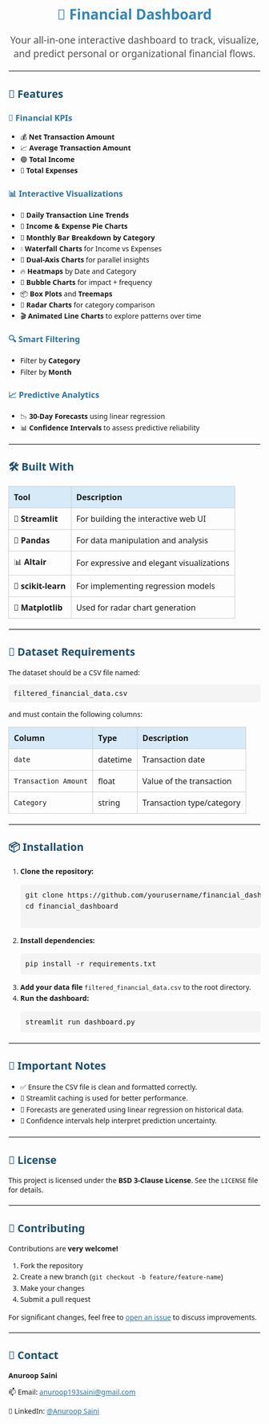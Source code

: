 <div style="font-family: 'Segoe UI', Tahoma, Geneva, Verdana, sans-serif; max-width: 900px; margin: auto;">

  <h1 style="color:#2E86C1; text-align:center;">💸 Financial Dashboard</h1>

  <p style="font-size:1.2rem; text-align:center; color:#555;">
    Your all-in-one interactive dashboard to track, visualize, and predict personal or organizational financial flows.
  </p>

  <hr style="border: 1px solid #ddd; margin: 20px 0;">

  <section>
    <h2 style="color:#1B4F72;">🚀 Features</h2>
    <h3 style="color:#2874A6;">🧮 Financial KPIs</h3>
    <ul style="line-height:1.6;">
      <li>💰 <strong>Net Transaction Amount</strong></li>
      <li>📈 <strong>Average Transaction Amount</strong></li>
      <li>🟢 <strong>Total Income</strong></li>
      <li>🔴 <strong>Total Expenses</strong></li>
    </ul>
    <h3 style="color:#2874A6;">📊 Interactive Visualizations</h3>
    <ul style="line-height:1.6;">
      <li>📆 <strong>Daily Transaction Line Trends</strong></li>
      <li>🥧 <strong>Income & Expense Pie Charts</strong></li>
      <li>📅 <strong>Monthly Bar Breakdown by Category</strong></li>
      <li>💧 <strong>Waterfall Charts</strong> for Income vs Expenses</li>
      <li>📌 <strong>Dual-Axis Charts</strong> for parallel insights</li>
      <li>🔥 <strong>Heatmaps</strong> by Date and Category</li>
      <li>🧊 <strong>Bubble Charts</strong> for impact + frequency</li>
      <li>📦 <strong>Box Plots</strong> and <strong>Treemaps</strong></li>
      <li>🧭 <strong>Radar Charts</strong> for category comparison</li>
      <li>🎬 <strong>Animated Line Charts</strong> to explore patterns over time</li>
    </ul>
    <h3 style="color:#2874A6;">🔍 Smart Filtering</h3>
    <ul style="line-height:1.6;">
      <li>Filter by <strong>Category</strong></li>
      <li>Filter by <strong>Month</strong></li>
    </ul>
    <h3 style="color:#2874A6;">📈 Predictive Analytics</h3>
    <ul style="line-height:1.6;">
      <li>📉 <strong>30-Day Forecasts</strong> using linear regression</li>
      <li>📊 <strong>Confidence Intervals</strong> to assess predictive reliability</li>
    </ul>
  </section>

  <hr style="border: 1px solid #ddd; margin: 20px 0;">

  <section>
    <h2 style="color:#1B4F72;">🛠️ Built With</h2>
    <table style="width: 100%; border-collapse: collapse; text-align: left;">
      <thead>
        <tr style="background-color:#D6EAF8;">
          <th style="padding: 10px; border: 1px solid #ccc;">Tool</th>
          <th style="padding: 10px; border: 1px solid #ccc;">Description</th>
        </tr>
      </thead>
      <tbody>
        <tr>
          <td style="padding: 10px; border: 1px solid #ccc;">🔷 <strong>Streamlit</strong></td>
          <td style="padding: 10px; border: 1px solid #ccc;">For building the interactive web UI</td>
        </tr>
        <tr>
          <td style="padding: 10px; border: 1px solid #ccc;">🐼 <strong>Pandas</strong></td>
          <td style="padding: 10px; border: 1px solid #ccc;">For data manipulation and analysis</td>
        </tr>
        <tr>
          <td style="padding: 10px; border: 1px solid #ccc;">📊 <strong>Altair</strong></td>
          <td style="padding: 10px; border: 1px solid #ccc;">For expressive and elegant visualizations</td>
        </tr>
        <tr>
          <td style="padding: 10px; border: 1px solid #ccc;">📐 <strong>scikit-learn</strong></td>
          <td style="padding: 10px; border: 1px solid #ccc;">For implementing regression models</td>
        </tr>
        <tr>
          <td style="padding: 10px; border: 1px solid #ccc;">🧵 <strong>Matplotlib</strong></td>
          <td style="padding: 10px; border: 1px solid #ccc;">Used for radar chart generation</td>
        </tr>
      </tbody>
    </table>
  </section>

  <hr style="border: 1px solid #ddd; margin: 20px 0;">

  <section>
    <h2 style="color:#1B4F72;">📂 Dataset Requirements</h2>
    <p>The dataset should be a CSV file named:</p>
    <pre style="background-color:#f4f4f4; padding: 10px; border-radius: 5px;">filtered_financial_data.csv</pre>
    <p>and must contain the following columns:</p>
    <table style="width: 100%; border-collapse: collapse; text-align: left;">
      <thead>
        <tr style="background-color:#D6EAF8;">
          <th style="padding: 10px; border: 1px solid #ccc;">Column</th>
          <th style="padding: 10px; border: 1px solid #ccc;">Type</th>
          <th style="padding: 10px; border: 1px solid #ccc;">Description</th>
        </tr>
      </thead>
      <tbody>
        <tr>
          <td style="padding: 10px; border: 1px solid #ccc;"><code>date</code></td>
          <td style="padding: 10px; border: 1px solid #ccc;">datetime</td>
          <td style="padding: 10px; border: 1px solid #ccc;">Transaction date</td>
        </tr>
        <tr>
          <td style="padding: 10px; border: 1px solid #ccc;"><code>Transaction Amount</code></td>
          <td style="padding: 10px; border: 1px solid #ccc;">float</td>
          <td style="padding: 10px; border: 1px solid #ccc;">Value of the transaction</td>
        </tr>
        <tr>
          <td style="padding: 10px; border: 1px solid #ccc;"><code>Category</code></td>
          <td style="padding: 10px; border: 1px solid #ccc;">string</td>
          <td style="padding: 10px; border: 1px solid #ccc;">Transaction type/category</td>
        </tr>
      </tbody>
    </table>
  </section>

  <hr style="border: 1px solid #ddd; margin: 20px 0;">

  <section>
    <h2 style="color:#1B4F72;">📦 Installation</h2>
    <ol style="line-height:1.6;">
      <li><strong>Clone the repository:</strong>
        <pre style="background-color:#f4f4f4; padding: 10px; border-radius: 5px;">git clone https://github.com/yourusername/financial_dashboard.git
cd financial_dashboard
        </pre>
      </li>
      <li><strong>Install dependencies:</strong>
        <pre style="background-color:#f4f4f4; padding: 10px; border-radius: 5px;">pip install -r requirements.txt</pre>
      </li>
      <li><strong>Add your data file</strong> <code>filtered_financial_data.csv</code> to the root directory.</li>
      <li><strong>Run the dashboard:</strong>
        <pre style="background-color:#f4f4f4; padding: 10px; border-radius: 5px;">streamlit run dashboard.py</pre>
      </li>
    </ol>
  </section>

  <hr style="border: 1px solid #ddd; margin: 20px 0;">

  <section>
    <h2 style="color:#1B4F72;">📌 Important Notes</h2>
    <ul style="line-height:1.6;">
      <li>✅ Ensure the CSV file is clean and formatted correctly.</li>
      <li>🚀 Streamlit caching is used for better performance.</li>
      <li>🔮 Forecasts are generated using linear regression on historical data.</li>
      <li>🧠 Confidence intervals help interpret prediction uncertainty.</li>
    </ul>
  </section>

  <hr style="border: 1px solid #ddd; margin: 20px 0;">

  <section>
    <h2 style="color:#1B4F72;">📜 License</h2>
    <p>This project is licensed under the <strong>BSD 3-Clause License</strong>. See the <code>LICENSE</code> file for details.</p>
  </section>

  <hr style="border: 1px solid #ddd; margin: 20px 0;">

  <section>
    <h2 style="color:#1B4F72;">🤝 Contributing</h2>
    <p>Contributions are <strong>very welcome!</strong></p>
    <ol style="line-height:1.6;">
      <li>Fork the repository</li>
      <li>Create a new branch (<code>git checkout -b feature/feature-name</code>)</li>
      <li>Make your changes</li>
      <li>Submit a pull request</li>
    </ol>
    <p>For significant changes, feel free to <a href="https://github.com/yourusername/financial_dashboard/issues" target="_blank" style="color:#2874A6;">open an issue</a> to discuss improvements.</p>
  </section>

  <hr style="border: 1px solid #ddd; margin: 20px 0;">

  <section>
    <h2 style="color:#1B4F72;">📧 Contact</h2>
    <p><strong>Anuroop Saini</strong></p>
    <p>📫 Email: <a href="mailto:anuroop193saini@gmail.com" style="color:#2874A6;">anuroop193saini@gmail.com</a></p>
    <p>🔗 LinkedIn: <a href="https://www.linkedin.com/in/anuroop-saini" target="_blank" style="color:#2874A6;">@Anuroop Saini</a></p>
  </section>

</div>
